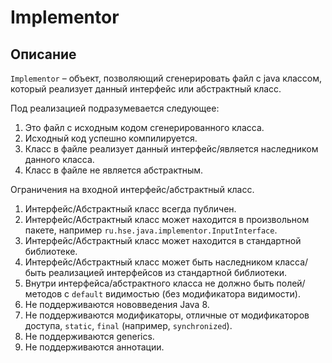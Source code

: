 # Implementor

## Описание

`Implementor` – объект, позволяющий сгенерировать файл с java классом, который реализует данный интерфейс или абстрактный класс.

Под реализацией подразумевается следующее:
1) Это файл с исходным кодом сгенерированного класса.
2) Исходный код успешно компилируется.
3) Класс в файле реализует данный интерфейс/является наследником данного класса.
4) Класс в файле не является абстрактным.

Ограничения на входной интерфейс/абстрактный класс.
1) Интерфейс/Абстрактный класс всегда публичен.
2) Интерфейс/Абстрактный класс может находится в произвольном пакете, например `ru.hse.java.implementor.InputInterface`.
3) Интерфейс/Абстрактный класс может находится в стандартной библиотеке.
4) Интерфейс/Абстрактный класс может быть наследником класса/быть реализацией интерфейсов из стандартной библиотеки.
5) Внутри интерфейса/абстрактного класса не должно быть полей/методов с `default` видимостью (без модификатора видимости).
6) Не поддерживаются нововведения Java 8.
7) Не поддерживаются модификаторы, отличные от модификаторов доступа, `static`, `final` (например, `synchronized`).
8) Не поддерживаются generics.
9) Не поддерживаются аннотации.
 